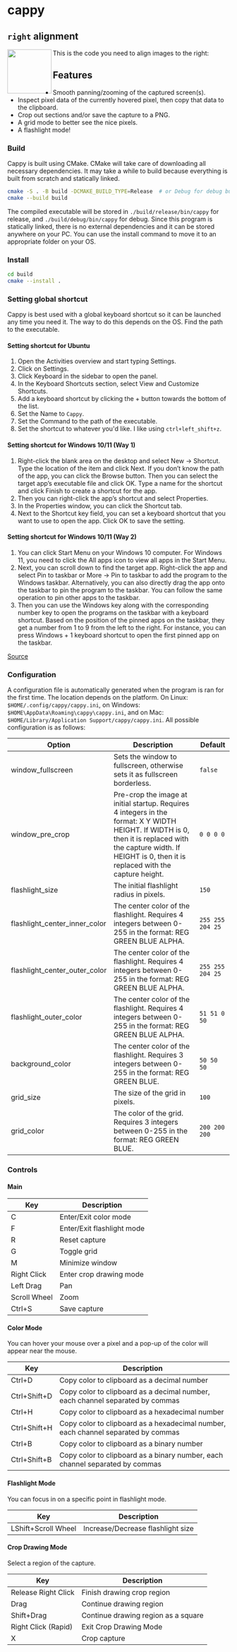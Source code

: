 
# cappy

<!-- <img align="left" width="100" height="100" src="assets/icon.png">

A screen capping tool that lets you immediately explore the pixels of the your monitor screen(s).

--- -->

## `right` alignment

<p>
<img align="left" width="100" height="100" src="https://picsum.photos/100/100">
This is the code you need to align images to the right:
</p>

## Features
* Smooth panning/zooming of the captured screen(s).
* Inspect pixel data of the currently hovered pixel, then copy that data to the clipboard.
* Crop out sections and/or save the capture to a PNG.
* A grid mode to better see the nice pixels.
* A flashlight mode!

### Build
Cappy is built using CMake. CMake will take care of downloading all necessary dependencies. It may take a while to build because everything is built from scratch and statically linked.
``` bash
cmake -S . -B build -DCMAKE_BUILD_TYPE=Release  # or Debug for debug build
cmake --build build
```

The compiled executable will be stored in `./build/release/bin/cappy` for release, and `./build/debug/bin/cappy` for debug. Since this program is statically linked, there is no external dependencies and it can be stored anywhere on your PC. You can use the install command to move it to an appropriate folder on your OS. 

### Install
``` bash
cd build
cmake --install .
```

### Setting global shortcut
Cappy is best used with a global keyboard shortcut so it can be launched any time you need it.
The way to do this depends on the OS. Find the path to the executable. 

#### Setting shortcut for Ubuntu
1. Open the Activities overview and start typing Settings.
2. Click on Settings.
3. Click Keyboard in the sidebar to open the panel.
4. In the Keyboard Shortcuts section, select View and Customize Shortcuts.
5. Add a keyboard shortcut by clicking the + button towards the bottom of the list.
6. Set the Name to ```Cappy```.
7. Set the Command to the path of the executable.
8. Set the shortcut to whatever you'd like. I like using ```ctrl+left_shift+z```.


#### Setting shortcut for Windows 10/11 (Way 1)
1. Right-click the blank area on the desktop and select New -> Shortcut. Type the location of the item and click Next. If you don’t know the path of the app, you can click the Browse button. Then you can select the target app’s executable file and click OK. Type a name for the shortcut and click Finish to create a shortcut for the app.
2. Then you can right-click the app’s shortcut and select Properties.
3. In the Properties window, you can click the Shortcut tab.
4. Next to the Shortcut key field, you can set a keyboard shortcut that you want to use to open the app. Click OK to save the setting.

#### Setting shortcut for Windows 10/11 (Way 2)
1. You can click Start Menu on your Windows 10 computer. For Windows 11, you need to click the All apps icon to view all apps in the Start Menu.
2. Next, you can scroll down to find the target app. Right-click the app and select Pin to taskbar or More -> Pin to taskbar to add the program to the Windows taskbar. Alternatively, you can also directly drag the app onto the taskbar to pin the program to the taskbar. You can follow the same operation to pin other apps to the taskbar.
3. Then you can use the Windows key along with the corresponding number key to open the programs on the taskbar with a keyboard shortcut. Based on the position of the pinned apps on the taskbar, they get a number from 1 to 9 from the left to the right. For instance, you can press Windows + 1 keyboard shortcut to open the first pinned app on the taskbar.

[Source](https://www.minitool.com/news/open-a-program-with-keyboard-shortcut-win-10-11.html)

### Configuration
A configuration file is automatically generated when the program is ran for the first time. The location depends on the platform. On Linux: `$HOME/.config/cappy/cappy.ini`, on Windows: `$HOME\AppData\Roaming\cappy\cappy.ini`, and on Mac: `$HOME/Library/Application Support/cappy/cappy.ini`. All possible configuration is as follows:

| Option                        | Description                                                                | Default        |
| ----------------------------- | -------------------------------------------------------------------------- |--------------- |
| window_fullscreen             | Sets the window to fullscreen, otherwise sets it as fullscreen borderless. | `false`          |
| window_pre_crop               | Pre-crop the image at initial startup. Requires 4 integers in the format: X Y WIDTH HEIGHT. If WIDTH is 0, then it is replaced with the capture width. If HEIGHT is 0, then it is replaced with the capture height.                                                                                   | `0 0 0 0`        |
| flashlight_size               | The initial flashlight radius in pixels.                                                                   | `150`            |
| flashlight_center_inner_color | The center color of the flashlight. Requires 4 integers between 0-255 in the format: REG GREEN BLUE ALPHA. | `255 255 204 25` |
| flashlight_center_outer_color | The center color of the flashlight. Requires 4 integers between 0-255 in the format: REG GREEN BLUE ALPHA. | `255 255 204 25` |
| flashlight_outer_color        | The center color of the flashlight. Requires 4 integers between 0-255 in the format: REG GREEN BLUE ALPHA. | `51 51 0 50`     |
| background_color              | The center color of the flashlight. Requires 3 integers between 0-255 in the format: REG GREEN BLUE.       | `50 50 50`       |
| grid_size                     | The size of the grid in pixels.                                                                            | `100`            |
| grid_color                    | The color of the grid. Requires 3 integers between 0-255 in the format: REG GREEN BLUE.                    | `200 200 200`    |


### Controls

#### Main

| Key          | Description                |
| ------------ | -------------------------- |
| C            | Enter/Exit color mode      |
| F            | Enter/Exit flashlight mode |
| R            | Reset capture              |
| G            | Toggle grid                |
| M            | Minimize window            |
| Right Click  | Enter crop drawing mode    |
| Left Drag    | Pan                        |
| Scroll Wheel | Zoom                       |
| Ctrl+S       | Save capture               |

#### Color Mode

You can hover your mouse over a pixel and a pop-up of the color will appear near the mouse.  

| Key          | Description                                                                       |
| ------------ | --------------------------------------------------------------------------------- |
| Ctrl+D       | Copy color to clipboard as a decimal number                                       |
| Ctrl+Shift+D | Copy color to clipboard as a decimal number, each channel separated by commas     |
| Ctrl+H       | Copy color to clipboard as a hexadecimal number                                   |
| Ctrl+Shift+H | Copy color to clipboard as a hexadecimal number, each channel separated by commas |
| Ctrl+B       | Copy color to clipboard as a binary number                                        |
| Ctrl+Shift+B | Copy color to clipboard as a binary number, each channel separated by commas      |

#### Flashlight Mode

You can focus in on a specific point in flashlight mode.

| Key                 | Description                       |
| ------------------- | --------------------------------- |
| LShift+Scroll Wheel | Increase/Decrease flashlight size |

#### Crop Drawing Mode

Select a region of the capture.

| Key                 | Description                         |
| ------------------- | ----------------------------------- |
| Release Right Click | Finish drawing crop region          |
| Drag                | Continue drawing region             |
| Shift+Drag          | Continue drawing region as a square |
| Right Click (Rapid) | Exit Crop Drawing Mode              |
| X                   | Crop capture                        |